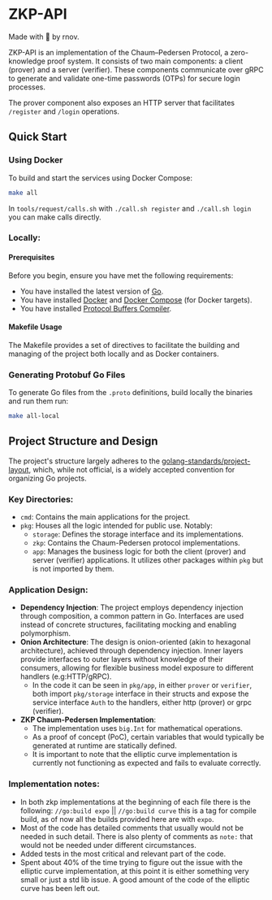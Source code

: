 # ZKP-API

Made with :blue_heart: by rnov.

ZKP-API is an implementation of the Chaum–Pedersen Protocol, a zero-knowledge proof system. 
It consists of two main components: a client (prover) and a server (verifier). These components communicate over gRPC to generate and validate one-time passwords (OTPs) for secure login processes.

The prover component also exposes an HTTP server that facilitates `/register` and `/login` operations.

## Quick Start

### Using Docker

To build and start the services using Docker Compose:

```sh
make all
```

In `tools/request/calls.sh` with `./call.sh register` and `./call.sh login`
you can make calls directly.

### Locally:

#### Prerequisites

Before you begin, ensure you have met the following requirements:

* You have installed the latest version of [Go](https://golang.org/dl/).
* You have installed [Docker](https://www.docker.com/get-started)
  and [Docker Compose](https://docs.docker.com/compose/install/) (for Docker targets).
* You have installed [Protocol Buffers Compiler](https://grpc.io/docs/protoc-installation/).

#### Makefile Usage

The Makefile provides a set of directives to facilitate the building and managing of the project both locally and as
Docker containers.

### Generating Protobuf Go Files

To generate Go files from the `.proto` definitions, build locally the binaries and run them run:

```sh
make all-local
```

## Project Structure and Design

The project's structure largely adheres to the [golang-standards/project-layout](https://github.com/golang-standards/project-layout), which, while not official, is a widely accepted convention for organizing Go projects.

### Key Directories:

- `cmd`: Contains the main applications for the project.
- `pkg`: Houses all the logic intended for public use. Notably:
  - `storage`: Defines the storage interface and its implementations.
  - `zkp`: Contains the Chaum-Pedersen protocol implementations.
  - `app`: Manages the business logic for both the client (prover) and server (verifier) applications. It utilizes other packages within `pkg` but is not imported by them.

### Application Design:

- **Dependency Injection**: The project employs dependency injection through composition, a common pattern in Go. Interfaces are used instead of concrete structures, facilitating mocking and enabling polymorphism.
- **Onion Architecture**: The design is onion-oriented (akin to hexagonal architecture), achieved through dependency injection. Inner layers provide interfaces to outer layers without knowledge of their consumers, allowing for flexible business model exposure to different handlers (e.g:HTTP/gRPC).
  -  In the code it can be seen in `pkg/app`, in either `prover` or `verifier`, both import `pkg/storage` interface in their
     structs and expose the service interface `Auth` to the handlers, either http (prover) or grpc (verifier).
- **ZKP Chaum-Pedersen Implementation**:
  - The implementation uses `big.Int` for mathematical operations.
  - As a proof of concept (PoC), certain variables that would typically be generated at runtime are statically defined.
  - It is important to note that the elliptic curve implementation is currently not functioning as expected and fails to evaluate correctly.

### Implementation notes:
  * In both zkp implementations at the beginning of each file there is the following: `//go:build expo` || `//go:build curve` this is a tag for compile build,
    as of now all the builds provided here are with `expo`.
  * Most of the code has detailed comments that usually would not be needed in such detail.
    There is also plenty of comments as `note:` that would not be needed under different circumstances.
  * Added tests in the most critical and relevant part of the code.
  * Spent about 40% of the time trying to figure out the issue with the elliptic curve implementation, at this point
    it is either something very small or just a std lib issue. A good amount of the code of the elliptic curve has been left out.
